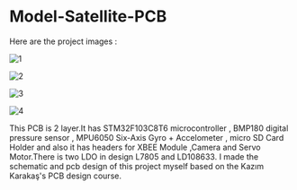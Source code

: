 # Model-Satellite-PCB

Here are the project images : 

![1](https://user-images.githubusercontent.com/59617257/104857536-36557200-592a-11eb-9bf9-e02d6acf5702.PNG)

![2](https://user-images.githubusercontent.com/59617257/104857539-381f3580-592a-11eb-9163-457211e10704.PNG)

![3](https://user-images.githubusercontent.com/59617257/104857540-39506280-592a-11eb-85e1-881c6d96aa99.PNG)

![4](https://user-images.githubusercontent.com/59617257/104857541-3b1a2600-592a-11eb-9a66-d02e7dc4cced.PNG)


This PCB is 2 layer.It has STM32F103C8T6 microcontroller , BMP180 digital pressure sensor , MPU6050 Six-Axis Gyro + Accelometer , micro SD Card Holder and also it has headers for XBEE Module ,Camera and Servo Motor.There is two LDO in design L7805 and LD108633.
I made the schematic and pcb design of this project myself based on the Kazım Karakaş's PCB design course.

